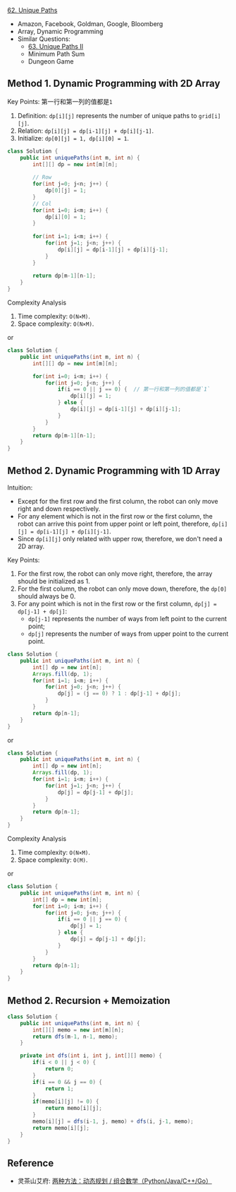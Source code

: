 [62. Unique Paths](https://leetcode.com/problems/unique-paths/)

* Amazon, Facebook, Goldman, Google, Bloomberg
* Array, Dynamic Programming
* Similar Questions:
    * [63. Unique Paths II](https://leetcode.com/problems/unique-paths-ii/)
    * Minimum Path Sum
    * Dungeon Game


## Method 1. Dynamic Programming with 2D Array
Key Points: 第一行和第一列的值都是`1`
1. Definition: `dp[i][j]` represents the number of unique paths to `grid[i][j]`.
2. Relation: `dp[i][j] = dp[i-1][j] + dp[i][j-1]`.
3. Initialize: `dp[0][j] = 1, dp[i][0] = 1`.

```java
class Solution {
    public int uniquePaths(int m, int n) {
        int[][] dp = new int[m][n];
        
        // Row
        for(int j=0; j<n; j++) {
            dp[0][j] = 1;
        }
        // Col
        for(int i=0; i<m; i++) {
            dp[i][0] = 1;
        }
        
        for(int i=1; i<m; i++) {
            for(int j=1; j<n; j++) {
                dp[i][j] = dp[i-1][j] + dp[i][j-1];
            }
        }
        
        return dp[m-1][n-1];
    }
}
```
Complexity Analysis
1. Time complexity: `O(N×M)`.
2. Space complexity: `O(N×M)`.

or 

```java
class Solution {
    public int uniquePaths(int m, int n) {
        int[][] dp = new int[m][n];

        for(int i=0; i<m; i++) {
            for(int j=0; j<n; j++) {
                if(i == 0 || j == 0) {  // 第一行和第一列的值都是`1`
                    dp[i][j] = 1;
                } else {
                    dp[i][j] = dp[i-1][j] + dp[i][j-1];
                }
            }
        }
        return dp[m-1][n-1];
    }
}
```

## Method 2. Dynamic Programming with 1D Array
Intuition:
* Except for the first row and the first column, the robot can only move right and down respectively.
* For any element which is not in the first row or the first column, the robot can arrive this point from upper point or 
left point, therefore, `dp[i][j] = dp[i-1][j] + dp[i][j-1]`.
* Since `dp[i][j]` only related with upper row, therefore, we don't need a 2D array.

Key Points:
1. For the first row, the robot can only move right, therefore, the array should be initialized as 1.
2. For the first column, the robot can only move down, therefore, the `dp[0]` should always be 0.
3. For any point which is not in the first row or the first column, `dp[j] = dp[j-1] + dp[j]`:
    * `dp[j-1]` represents the number of ways from left point to the current point;
    * `dp[j]` represents the number of ways from upper point to the current point.
```java
class Solution {
    public int uniquePaths(int m, int n) {
        int[] dp = new int[n];
        Arrays.fill(dp, 1);
        for(int i=1; i<m; i++) {
            for(int j=0; j<n; j++) {
                dp[j] = (j == 0) ? 1 : dp[j-1] + dp[j];
            }
        }
        return dp[n-1];
    }
}
``` 
 
or

```java
class Solution {
    public int uniquePaths(int m, int n) {
        int[] dp = new int[n];
        Arrays.fill(dp, 1);
        for(int i=1; i<m; i++) {
            for(int j=1; j<n; j++) {
                dp[j] = dp[j-1] + dp[j];
            }
        }
        return dp[n-1];
    }
}
```   
Complexity Analysis
1. Time complexity: `O(N×M)`.
2. Space complexity: `O(M)`.   
    
or 

```java
class Solution {
    public int uniquePaths(int m, int n) {
        int[] dp = new int[n];
        for(int i=0; i<m; i++) {
            for(int j=0; j<n; j++) {
                if(i == 0 || j == 0) {
                    dp[j] = 1;
                } else {
                    dp[j] = dp[j-1] + dp[j];
                }
            }
        }
        return dp[n-1];
    }
}
```


## Method 2. Recursion + Memoization
```java
class Solution {
    public int uniquePaths(int m, int n) {
        int[][] memo = new int[m][n];
        return dfs(m-1, n-1, memo);
    }

    private int dfs(int i, int j, int[][] memo) {
        if(i < 0 || j < 0) {
            return 0;
        }
        if(i == 0 && j == 0) {
            return 1;
        }
        if(memo[i][j] != 0) {
            return memo[i][j];
        }
        memo[i][j] = dfs(i-1, j, memo) + dfs(i, j-1, memo);
        return memo[i][j];
    }
}
```


## Reference
* 灵茶山艾府: [两种方法：动态规划 / 组合数学（Python/Java/C++/Go）](https://leetcode.cn/problems/unique-paths/solutions/3062432/liang-chong-fang-fa-dong-tai-gui-hua-zu-o5k32/)